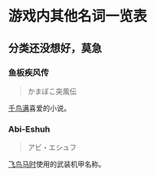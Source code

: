 <!--suppress ES6UnusedImports -->
<script setup lang="ts">
import { onMounted } from "vue";
import { scrollElementIntoView } from "../utils/anchorPositioningService";
import { matchElementByHash } from "../utils/hashMatchingService";

onMounted(() => {
  const hash = decodeURIComponent(window.location.hash).slice(1);
  if (hash) {
    const elements = document.querySelectorAll("h2, h3, h4, h5, h6");
    const element = matchElementByHash(hash, elements);
    if (element) {
      scrollElementIntoView(element);
    }
  }
});
</script>

# 游戏内其他名词一览表

## 分类还没想好，莫急

### 鱼板疾风传

> かまぼこ突風伝

[千鸟满](characters#千鸟-满)喜爱的小说。

### Abi-Eshuh

> アビ・エシュフ

[飞鸟马时](characters#飞鸟马-时)使用的武装机甲名称。

